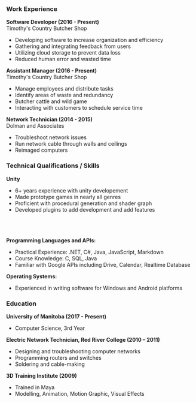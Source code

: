 ### Work Experience

**Software Developer (2016 - Present)**<br/>
Timothy's Country Butcher Shop
- Developing software to increase organization and efficiency
- Gathering and integrating feedback from users
- Utilizing cloud storage to prevent data loss
- Reduced human error and wasted time

**Assistant Manager (2016 - Present)**<br/>
Timothy's Country Butcher Shop
- Manage employees and distribute tasks
- Identify areas of waste and redundancy
- Butcher cattle and wild game
- Interacting with customers to schedule service time

**Network Technician (2014 - 2015)**<br/>
Dolman and Associates
- Troubleshoot network issues
- Run network cable through walls and ceilings
- Reimaged computers

### Technical Qualifications / Skills

**Unity**
- 6+ years experience with unity developement
- Made prototype games in nearly all genres
- Proficient with procedural generation and shader graph
- Developed plugins to add development and add features
<br/><br/><br/><br/>

**Programming Languages and APIs:**
- Practical Experience: .NET, C#, Java, JavaScript, Markdown
- Course Knowledge: C, SQL, Java
- Familiar with Google APIs including Drive, Calendar, Realtime Database

**Operating Systems:**
- Experienced in writing software for Windows and Android platforms

### Education

**University of Manitoba (2017 - Present)** <br/>
- Computer Science, 3rd Year

**Electric Network Technician, Red River College (2010 – 2011)** <br/>
- Designing and troubleshooting computer networks
- Programming routers and switches
- Soldering and cable-making

**3D Training Institute (2009)** <br/>
- Trained in Maya
- Modelling, Animation, Motion Graphic, Visual Effects
